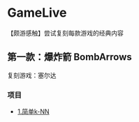 # GameLive
【颇游感触】尝试复刻每款游戏的经典内容

第一款：爆炸箭 BombArrows
-------------------------
复刻游戏：塞尔达
### 项目

* [1.简单k-NN](https://github.com/linhgf/GameLive/tree/main/BombArrows "悬停显示")
